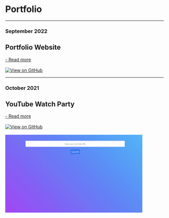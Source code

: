 # Portfolio

---
### September 2022
## Portfolio Website
<a href="./jekyll-website">- Read more</a>
<br><br>
<a href="https://github.com/hungqbui/hungqbui.github.io"><img src="https://img.shields.io/badge/GitHub-View_on_GitHub-blue?logo=GitHub" alt="View on GitHub"></a>
<br>

---
### October 2021
## YouTube Watch Party
<a href="./watch-party-app">- Read more</a>
<br><br>
<a href="https://github.com/hungqbui/developh-youtube-sync-app"><img src="https://img.shields.io/badge/GitHub-View_on_GitHub-blue?logo=GitHub" alt="View on GitHub"></a>
<br><br>
<img src="images/youtubeApp.gif"/>